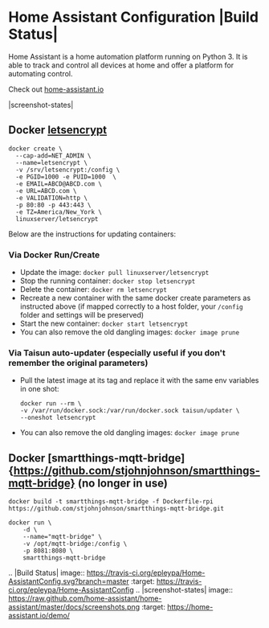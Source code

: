 Home Assistant Configuration |Build Status|
=================================================================================

Home Assistant is a home automation platform running on Python 3. It is able to track and control all devices at home and offer a platform for automating control.

Check out [home-assistant.io](https://home-assistant.io)

|screenshot-states|

## Docker [letsencrypt](https://hub.docker.com/r/linuxserver/letsencrypt/)

```
docker create \
  --cap-add=NET_ADMIN \
  --name=letsencrypt \
  -v /srv/letsencrypt:/config \
  -e PGID=1000 -e PUID=1000  \
  -e EMAIL=ABCD@ABCD.com \
  -e URL=ABCD.com \
  -e VALIDATION=http \
  -p 80:80 -p 443:443 \
  -e TZ=America/New_York \
  linuxserver/letsencrypt
```

Below are the instructions for updating containers:  
  
### Via Docker Run/Create
* Update the image: `docker pull linuxserver/letsencrypt`
* Stop the running container: `docker stop letsencrypt`
* Delete the container: `docker rm letsencrypt`
* Recreate a new container with the same docker create parameters as instructed above (if mapped correctly to a host folder, your `/config` folder and settings will be preserved)
* Start the new container: `docker start letsencrypt`
* You can also remove the old dangling images: `docker image prune`

### Via Taisun auto-updater (especially useful if you don't remember the original parameters)
* Pull the latest image at its tag and replace it with the same env variables in one shot:
  ```
  docker run --rm \
  -v /var/run/docker.sock:/var/run/docker.sock taisun/updater \
  --oneshot letsencrypt
  ```
* You can also remove the old dangling images: `docker image prune`

## Docker [smartthings-mqtt-bridge]{https://github.com/stjohnjohnson/smartthings-mqtt-bridge} (no longer in use)

```
docker build -t smartthings-mqtt-bridge -f Dockerfile-rpi https://github.com/stjohnjohnson/smartthings-mqtt-bridge.git

docker run \
    -d \
    --name="mqtt-bridge" \
    -v /opt/mqtt-bridge:/config \
    -p 8081:8080 \
    smartthings-mqtt-bridge
```


.. |Build Status| image:: https://travis-ci.org/epleypa/Home-AssistantConfig.svg?branch=master
   :target: https://travis-ci.org/epleypa/Home-AssistantConfig
.. |screenshot-states| image:: https://raw.github.com/home-assistant/home-assistant/master/docs/screenshots.png
   :target: https://home-assistant.io/demo/